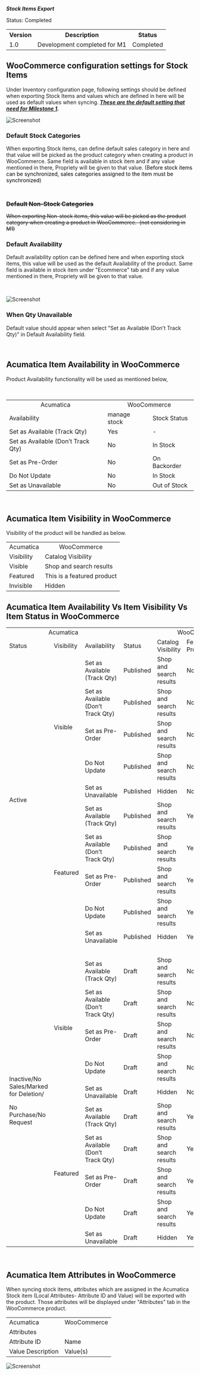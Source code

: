 ***Stock Items Export***
<p>Status: Completed</p>
<table>
<tbody>
<tr>
<th>Version</th>
<th>Description</th>
<th>Status</th></tr>
<tr>
<td>1.0</td>
<td>Development completed for M1</td>
<td>Completed</td></tr></tbody></table>
<p><ac:structured-macro ac:macro-id="f81e2ff3-b26c-4c5e-9db8-14176338fa5d" ac:name="toc" ac:schema-version="1" /></p>
<h2>WooCommerce configuration settings for Stock Items</h2>
<p>Under Inventory configuration page, following settings should be defined when exporting Stock Items and values which are defined in here will be used as default values when syncing.<strong><em> <u>These are the default setting that need for Milestone 1</u>.</em></strong></p>

![Screenshot](/Specifications/Spec%20Images/Stock1.png)

<h3>Default Stock Categories</h3>
<p>When exporting Stock items, can define default sales category in here and that value will be picked as the product category when creating a product in WooCommerce.&nbsp;Same field is available in stock item and if any value mentioned in there, Propriety will be given to that value. (B<span style="color: rgb(0,0,0);">efore stock items can be synchronized, sales categories assigned to the item must be synchronized</span>)</p>
<p>&nbsp;</p>
<p><s style="font-size: 16.0px;font-weight: bold;">Default Non-Stock Categories</s></p>
<p><s>When exporting Non-stock items, this value will be picked as the product category when creating a product in WooCommerce.&nbsp; (not considering in M1)</s></p>
<h3>Default Availability</h3>
<p>Default availability option can be defined here and when exporting stock items, this value will be used as the default Availability of the product.&nbsp;Same field is available in stock item under &quot;Ecommerce&quot; tab and if any value mentioned in there, Propriety will be given to that value.</p>
<p>&nbsp;</p>

![Screenshot](/Specifications/Spec%20Images/Stock2.png)

<h3>When Qty Unavailable</h3>
<p>Default value should appear when select &quot;Set as Available (Don't Track Qty)&quot; in Default Availability field.</p>
<p>&nbsp;</p>
<h2>Acumatica Item Availability in WooCommerce</h2>
<p>Product Availability functionality will be used as mentioned below,&nbsp;</p>
<p>&nbsp;</p>
<table>
<tbody>
<tr>
<td class="highlight-grey" data-highlight-colour="grey" style="text-align: center;">Acumatica</td>
<td class="highlight-grey" colspan="2" data-highlight-colour="grey" style="text-align: center;">WooCommerce</td></tr>
<tr>
<td class="highlight-grey" data-highlight-colour="grey">Availability</td>
<td class="highlight-grey" data-highlight-colour="grey">manage stock</td>
<td class="highlight-grey" data-highlight-colour="grey">Stock Status</td></tr>
<tr>
<td>Set as Available (Track Qty)</td>
<td>Yes</td>
<td>-</td></tr>
<tr>
<td>Set as Available (Don&rsquo;t Track Qty)</td>
<td>No</td>
<td>In Stock</td></tr>
<tr>
<td>Set as Pre-Order</td>
<td>No</td>
<td>On Backorder</td></tr>
<tr>
<td>Do Not Update</td>
<td>No</td>
<td>In Stock</td></tr>
<tr>
<td>Set as Unavailable</td>
<td>No</td>
<td>Out of Stock</td></tr></tbody></table>
<p>&nbsp;</p>
<h2>Acumatica Item Visibility in WooCommerce</h2>
<p>Visibility of the product will be handled as below.&nbsp;</p>
<table>
<tbody>
<tr>
<td class="highlight-grey" data-highlight-colour="grey" style="text-align: center;">Acumatica</td>
<td class="highlight-grey" data-highlight-colour="grey" style="text-align: center;">WooCommerce</td></tr>
<tr>
<td class="highlight-grey" data-highlight-colour="grey" style="text-align: left;">Visibility&nbsp;</td>
<td class="highlight-grey" data-highlight-colour="grey" style="text-align: left;">Catalog Visibility</td></tr>
<tr>
<td>Visible</td>
<td>Shop and search results</td></tr>
<tr>
<td>Featured</td>
<td>This is a featured product</td></tr>
<tr>
<td>Invisible</td>
<td>Hidden</td></tr></tbody></table>
<h2>Acumatica Item Availability Vs Item Visibility Vs Item Status in WooCommerce</h2>
<table>
<tbody>
<tr>
<td class="highlight-grey" colspan="3" data-highlight-colour="grey" style="text-align: center;">Acumatica</td>
<td class="highlight-grey" colspan="5" data-highlight-colour="grey" style="text-align: center;">WooCommerce</td></tr>
<tr>
<td class="highlight-grey" data-highlight-colour="grey">Status</td>
<td class="highlight-grey" data-highlight-colour="grey">Visibility&nbsp;</td>
<td class="highlight-grey" data-highlight-colour="grey">Availability</td>
<td class="highlight-grey" data-highlight-colour="grey">Status</td>
<td class="highlight-grey" data-highlight-colour="grey">Catalog Visibility</td>
<td class="highlight-grey" data-highlight-colour="grey">Featured Product</td>
<td class="highlight-grey" data-highlight-colour="grey">manage stock</td>
<td class="highlight-grey" data-highlight-colour="grey">Stock Status</td></tr>
<tr>
<td rowspan="10">Active</td>
<td rowspan="5">Visible</td>
<td>Set as Available (Track Qty)</td>
<td>Published</td>
<td>Shop and search results</td>
<td>No</td>
<td>Yes</td>
<td>In Stock</td></tr>
<tr>
<td>Set as Available (Don&rsquo;t Track Qty)</td>
<td>Published</td>
<td>Shop and search results</td>
<td>No</td>
<td>No</td>
<td>In Stock</td></tr>
<tr>
<td>Set as Pre-Order</td>
<td>Published</td>
<td>Shop and search results</td>
<td>No</td>
<td>No</td>
<td>On Backorder</td></tr>
<tr>
<td>Do Not Update</td>
<td>Published</td>
<td>Shop and search results</td>
<td>No</td>
<td>N/A</td>
<td>N/A</td></tr>
<tr>
<td>Set as Unavailable</td>
<td>Published</td>
<td>Hidden</td>
<td>No</td>
<td>No</td>
<td>Out of Stock</td></tr>
<tr>
<td rowspan="5">Featured</td>
<td>Set as Available (Track Qty)</td>
<td>Published</td>
<td>Shop and search results</td>
<td>Yes</td>
<td>Yes</td>
<td>In Stock</td></tr>
<tr>
<td>Set as Available (Don&rsquo;t Track Qty)</td>
<td>Published</td>
<td>Shop and search results</td>
<td>Yes</td>
<td>No</td>
<td>In Stock</td></tr>
<tr>
<td>Set as Pre-Order</td>
<td>Published</td>
<td>Shop and search results</td>
<td>Yes</td>
<td>No</td>
<td>On Backorder</td></tr>
<tr>
<td>Do Not Update</td>
<td>Published</td>
<td>Shop and search results</td>
<td>Yes</td>
<td>N/A</td>
<td>N/A</td></tr>
<tr>
<td>Set as Unavailable</td>
<td>Published</td>
<td>Hidden</td>
<td>Yes</td>
<td>No</td>
<td>Out of Stock</td></tr>
<tr>
<td class="highlight-grey" colspan="3" data-highlight-colour="grey">&nbsp;</td>
<td class="highlight-grey" colspan="3" data-highlight-colour="grey">&nbsp;</td>
<td class="highlight-grey" colspan="2" data-highlight-colour="grey">&nbsp;</td></tr>
<tr>
<td rowspan="10">
<p>Inactive/No Sales/Marked for Deletion/</p>
<p><span>No Purchase/No Request</span></p></td>
<td rowspan="5">Visible</td>
<td>Set as Available (Track Qty)</td>
<td>Draft</td>
<td>Shop and search results</td>
<td>No</td>
<td>Yes</td>
<td>In Stock</td></tr>
<tr>
<td>Set as Available (Don&rsquo;t Track Qty)</td>
<td>Draft</td>
<td>Shop and search results</td>
<td>No</td>
<td>No</td>
<td>In Stock</td></tr>
<tr>
<td>Set as Pre-Order</td>
<td>Draft</td>
<td>Shop and search results</td>
<td>No</td>
<td>No</td>
<td>On Backorder</td></tr>
<tr>
<td>Do Not Update</td>
<td>Draft</td>
<td>Shop and search results</td>
<td>No</td>
<td>N/A</td>
<td>N/A</td></tr>
<tr>
<td>Set as Unavailable</td>
<td>Draft</td>
<td>Hidden</td>
<td>No</td>
<td>No</td>
<td>Out of Stock</td></tr>
<tr>
<td rowspan="5">Featured</td>
<td>Set as Available (Track Qty)</td>
<td>Draft</td>
<td>Shop and search results</td>
<td>Yes</td>
<td>Yes</td>
<td>In Stock</td></tr>
<tr>
<td>Set as Available (Don&rsquo;t Track Qty)</td>
<td>Draft</td>
<td>Shop and search results</td>
<td>Yes</td>
<td>No</td>
<td>In Stock</td></tr>
<tr>
<td>Set as Pre-Order</td>
<td>Draft</td>
<td>Shop and search results</td>
<td>Yes</td>
<td>No</td>
<td>On Backorder</td></tr>
<tr>
<td>Do Not Update</td>
<td>Draft</td>
<td>Shop and search results</td>
<td>Yes</td>
<td>N/A</td>
<td>N/A</td></tr>
<tr>
<td>Set as Unavailable</td>
<td>Draft</td>
<td>Hidden</td>
<td>Yes</td>
<td>No</td>
<td>Out of Stock</td></tr></tbody></table>
<p>&nbsp;</p>
<h2>Acumatica Item Attributes in WooCommerce</h2>
<p>When syncing stock items, attributes which are assigned in the Acumatica Stock item (Local Attributes- Attribute ID and Value) will be exported with the product. Those attributes will be displayed under &quot;Attributes&quot; tab in the WooCommerce product.</p>
<table>
<tbody>
<tr>
<td class="highlight-grey" data-highlight-colour="grey">Acumatica</td>
<td class="highlight-grey" data-highlight-colour="grey">WooCommerce</td></tr>
<tr>
<td>Attributes</td>
<td>&nbsp;</td></tr>
<tr>
<td>Attribute ID</td>
<td>Name</td></tr>
<tr>
<td>Value Description</td>
<td>Value(s)</td></tr></tbody></table>

![Screenshot](/Specifications/Spec%20Images/Stock3.png)

<p>&nbsp;</p>


